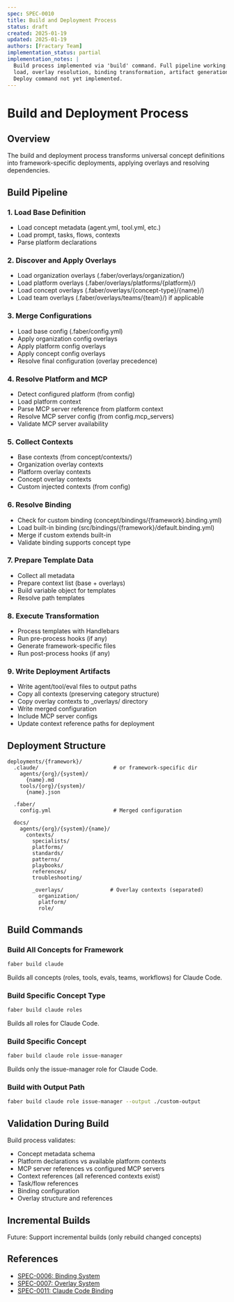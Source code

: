 ```yaml
---
spec: SPEC-0010
title: Build and Deployment Process
status: draft
created: 2025-01-19
updated: 2025-01-19
authors: [Fractary Team]
implementation_status: partial
implementation_notes: |
  Build process implemented via 'build' command. Full pipeline working:
  load, overlay resolution, binding transformation, artifact generation.
  Deploy command not yet implemented.
---
```


# Build and Deployment Process

## Overview

The build and deployment process transforms universal concept definitions into framework-specific deployments, applying overlays and resolving dependencies.

## Build Pipeline

### 1. Load Base Definition

- Load concept metadata (agent.yml, tool.yml, etc.)
- Load prompt, tasks, flows, contexts
- Parse platform declarations

### 2. Discover and Apply Overlays

- Load organization overlays (.faber/overlays/organization/)
- Load platform overlays (.faber/overlays/platforms/{platform}/)
- Load concept overlays (.faber/overlays/{concept-type}/{name}/)
- Load team overlays (.faber/overlays/teams/{team}/) if applicable

### 3. Merge Configurations

- Load base config (.faber/config.yml)
- Apply organization config overlays
- Apply platform config overlays
- Apply concept config overlays
- Resolve final configuration (overlay precedence)

### 4. Resolve Platform and MCP

- Detect configured platform (from config)
- Load platform context
- Parse MCP server reference from platform context
- Resolve MCP server config (from config.mcp_servers)
- Validate MCP server availability

### 5. Collect Contexts

- Base contexts (from concept/contexts/)
- Organization overlay contexts
- Platform overlay contexts
- Concept overlay contexts
- Custom injected contexts (from config)

### 6. Resolve Binding

- Check for custom binding (concept/bindings/{framework}.binding.yml)
- Load built-in binding (src/bindings/{framework}/default.binding.yml)
- Merge if custom extends built-in
- Validate binding supports concept type

### 7. Prepare Template Data

- Collect all metadata
- Prepare context list (base + overlays)
- Build variable object for templates
- Resolve path templates

### 8. Execute Transformation

- Process templates with Handlebars
- Run pre-process hooks (if any)
- Generate framework-specific files
- Run post-process hooks (if any)

### 9. Write Deployment Artifacts

- Write agent/tool/eval files to output paths
- Copy all contexts (preserving category structure)
- Copy overlay contexts to _overlays/ directory
- Write merged configuration
- Include MCP server configs
- Update context reference paths for deployment

## Deployment Structure

```
deployments/{framework}/
  .claude/                        # or framework-specific dir
    agents/{org}/{system}/
      {name}.md
    tools/{org}/{system}/
      {name}.json

  .faber/
    config.yml                    # Merged configuration

  docs/
    agents/{org}/{system}/{name}/
      contexts/
        specialists/
        platforms/
        standards/
        patterns/
        playbooks/
        references/
        troubleshooting/

        _overlays/               # Overlay contexts (separated)
          organization/
          platform/
          role/
```

## Build Commands

### Build All Concepts for Framework

```bash
faber build claude
```

Builds all concepts (roles, tools, evals, teams, workflows) for Claude Code.

### Build Specific Concept Type

```bash
faber build claude roles
```

Builds all roles for Claude Code.

### Build Specific Concept

```bash
faber build claude role issue-manager
```

Builds only the issue-manager role for Claude Code.

### Build with Output Path

```bash
faber build claude role issue-manager --output ./custom-output
```

## Validation During Build

Build process validates:
- Concept metadata schema
- Platform declarations vs available platform contexts
- MCP server references vs configured MCP servers
- Context references (all referenced contexts exist)
- Task/flow references
- Binding configuration
- Overlay structure and references

## Incremental Builds

Future: Support incremental builds (only rebuild changed concepts)

## References

- [SPEC-0006: Binding System](./SPEC-0006-binding-system.md)
- [SPEC-0007: Overlay System](./SPEC-0007-overlay-system.md)
- [SPEC-0011: Claude Code Binding](./SPEC-0011-claude-code-binding.md)
